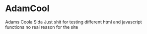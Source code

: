 # AdamCool
Adams Coola Sida 
Just shit for testing different html and javascript functions
no real reason for the site


